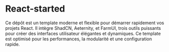 # React-started
Ce dépôt est un template moderne et flexible pour démarrer rapidement vos projets React. Il intègre ShadCN, Aeternity, et FarmUI, trois outils puissants pour créer des interfaces utilisateur élégantes et dynamiques. Ce template est optimisé pour les performances, la modularité et une configuration rapide. 
